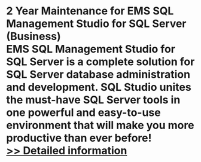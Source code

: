 # 2 Year Maintenance for EMS SQL Management Studio for SQL Server (Business)<br />EMS SQL Management Studio for SQL Server is a complete solution for SQL Server database administration and development. SQL Studio unites the must-have SQL Server tools in one powerful and easy-to-use environment that will make you more productive than ever before!<br />[>> Detailed information](https://secure.shareit.com/shareit/product.html?productid=300077589&affiliateid=200057808)